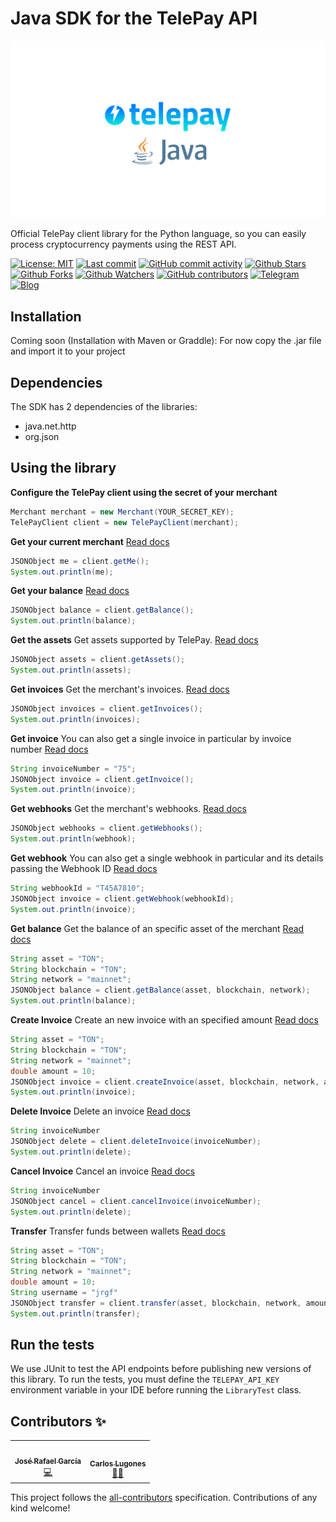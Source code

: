 # Java SDK for the TelePay API

![TelePay Python](https://github.com/TelePay-cash/telepay-java/blob/main/docs/cover.png?raw=true)

Official TelePay client library for the Python language, so you can easily process cryptocurrency payments using the REST API.

[![License: MIT](https://img.shields.io/badge/License-MIT-green.svg)](https://opensource.org/licenses/MIT)
[![Last commit](https://img.shields.io/github/last-commit/telepay-cash/telepay-java.svg?style=flat-square)](https://github.com/telepay-cash/telepay-java/commits)
[![GitHub commit activity](https://img.shields.io/github/commit-activity/m/telepay-cash/telepay-java?style=flat-square)](https://github.com/telepay-cash/telepay-java/commits)
[![Github Stars](https://img.shields.io/github/stars/telepay-cash/telepay-java?style=flat-square&logo=github&)](https://github.com/telepay-cash/telepay-java/stargazers)
[![Github Forks](https://img.shields.io/github/forks/telepay-cash/telepay-java?style=flat-square&logo=github)](https://github.com/telepay-cash/telepay-php/network/members)
[![Github Watchers](https://img.shields.io/github/watchers/telepay-cash/telepay-java?style=flat-square&logo=github)](https://github.com/telepay-cash/telepay-java)
[![GitHub contributors](https://img.shields.io/github/contributors/telepay-cash/telepay-java?label=code%20contributors&style=flat-square)](https://github.com/telepay-cash/telepay-php/graphs/contributors)
[![Telegram](https://img.shields.io/badge/Telegram-2CA5E0?style=flat-squeare&logo=telegram&logoColor=white)](https://t.me/TelePayCash)
[![Blog](https://img.shields.io/badge/RSS-FFA500?style=flat-square&logo=rss&logoColor=white)](https://blog.telepay.cash)

## Installation

Coming soon (Installation with Maven or Graddle):
For now copy the .jar file and import it to your project

## Dependencies
The SDK has 2 dependencies of the libraries:
- java.net.http
- org.json

## Using the library

**Configure the TelePay client using the secret of your merchant**
```java
Merchant merchant = new Merchant(YOUR_SECRET_KEY);
TelePayClient client = new TelePayClient(merchant);
```

**Get your current merchant** [Read docs](https://telepay.readme.io/reference/getme)
```java
JSONObject me = client.getMe();
System.out.println(me);
```

**Get your balance** [Read docs](https://telepay.readme.io/reference/getbalance)
```java
JSONObject balance = client.getBalance();
System.out.println(balance);
```

**Get the assets**
Get assets supported by TelePay. [Read docs](https://telepay.readme.io/reference/getassets)
```java
JSONObject assets = client.getAssets();
System.out.println(assets);
```

**Get invoices**
Get the merchant's invoices. [Read docs](https://telepay.readme.io/reference/getinvoices)
```java
JSONObject invoices = client.getInvoices();
System.out.println(invoices);
```

**Get invoice**
You can also get a single invoice in particular by invoice number [Read docs](https://telepay.readme.io/reference/getWebhooks)
```java
String invoiceNumber = "75";
JSONObject invoice = client.getInvoice();
System.out.println(invoice);
```

**Get webhooks**
Get the merchant's webhooks. [Read docs](https://telepay.readme.io/reference/getinvoices)
```java
JSONObject webhooks = client.getWebhooks();
System.out.println(webhook);
```

**Get webhook**
You can also get a single webhook in particular and its details passing the Webhook ID [Read docs](https://telepay.readme.io/reference/getWebhook)
```java
String webhookId = "T45A7810";
JSONObject invoice = client.getWebhook(webhookId);
System.out.println(invoice);
```

**Get balance**
Get the balance of an specific asset of the merchant [Read docs](https://telepay.readme.io/reference/getBalance)
```java
String asset = "TON";
String blockchain = "TON";
String network = "mainnet";
JSONObject balance = client.getBalance(asset, blockchain, network);
System.out.println(balance);
```

**Create Invoice**
Create an new invoice with an specified amount [Read docs](https://telepay.readme.io/reference/createInvoice)
```java
String asset = "TON";
String blockchain = "TON";
String network = "mainnet";
double amount = 10;
JSONObject invoice = client.createInvoice(asset, blockchain, network, amount);
System.out.println(invoice);
```

**Delete Invoice**
Delete an invoice [Read docs](https://telepay.readme.io/reference/deleteInvoice)
```java
String invoiceNumber
JSONObject delete = client.deleteInvoice(invoiceNumber);
System.out.println(delete);
```

**Cancel Invoice**
Cancel an invoice [Read docs](https://telepay.readme.io/reference/cancelInvoice)
```java
String invoiceNumber
JSONObject cancel = client.cancelInvoice(invoiceNumber);
System.out.println(delete);
```

**Transfer**
Transfer funds between wallets [Read docs](https://telepay.readme.io/reference/transfer)
```java
String asset = "TON";
String blockchain = "TON";
String network = "mainnet";
double amount = 10;
String username = "jrgf"
JSONObject transfer = client.transfer(asset, blockchain, network, amount, transfer);
System.out.println(transfer);
```

## Run the tests

We use JUnit to test the API endpoints before publishing new versions of this library. To run the tests, you must define the `TELEPAY_API_KEY` environment variable in your IDE before running the `LibraryTest` class.

## Contributors ✨
<!-- ALL-CONTRIBUTORS-LIST:START - Do not remove or modify this section -->
<!-- prettier-ignore-start -->
<!-- markdownlint-disable -->
<table>
  <tr>
    <td align="center"><a href="https://www.linkedin.com/in/josé-r-garcía-88a793221/"><img src="https://avatars.githubusercontent.com/jrgf" width="100px;" alt=""/><br /><sub><b>José Rafael García</b></sub></a><br /><a href="https://github.com/TelePay-cash/telepay-php/commits?author=jrgf" title="Code">💻</a></td>
    <td align="center"><a href="https://carloslugones.com"><img src="https://avatars.githubusercontent.com/u/18733370?v=4?s=100" width="100px;" alt=""/><br /><sub><b>Carlos Lugones</b></sub></a><br /><a href="https://github.com/telepay-cash/telepay-node/commits?author=CarlosLugones" title="Mentoring">🧑‍🏫</a></td>
  </tr>
</table>
<!-- markdownlint-restore -->
<!-- prettier-ignore-end -->

<!-- ALL-CONTRIBUTORS-LIST:END -->

This project follows the [all-contributors](https://github.com/all-contributors/all-contributors) specification. Contributions of any kind welcome!
